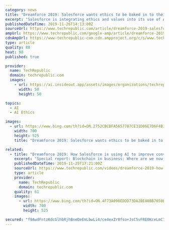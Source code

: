 ```yaml
---
category: news
title: "Dreamforce 2019: Salesforce wants ethics to be baked in to their business"
excerpt: "Salesforce is integrating ethics and values into its use of AI, day-to-day decision making processes, and to connect with customers. At Dreamforce 2019 in San Francisco, TechRepublic's Bill Detwiler spoke with Salesforce Chief Ethical and Humane Use Officer Paula Goldman and Salesforce Architect of Ethical AI Kathy Baxter about the methods ..."
publishedDateTime: 2019-11-26T14:13:00Z
sourceUrl: https://www.techrepublic.com/article/dreamforce-2019-salesforce-wants-ethics-to-be-baked-in-to-their-business/
ampUrl: https://www.techrepublic.com/google-amp/article/dreamforce-2019-salesforce-wants-ethics-to-be-baked-in-to-their-business/
cdnAmpUrl: https://www-techrepublic-com.cdn.ampproject.org/c/s/www.techrepublic.com/google-amp/article/dreamforce-2019-salesforce-wants-ethics-to-be-baked-in-to-their-business/
type: article
quality: 88
heat: 98
published: true

provider:
  name: TechRepublic
  domain: techrepublic.com
  images:
    - url: https://ai.insideout.app/assets/images/organizations/techrepublic.com-50x50.jpg
      width: 50
      height: 50

topics:
  - AI
  - AI Ethics

images:
  - url: https://www.bing.com/th?id=ON.2752CBCBFA5657787CE31D06E7D6F4B3
    width: 700
    height: 525
    title: "Dreamforce 2019: Salesforce wants ethics to be baked in to their business"

related:
  - title: "Dreamforce 2019: How Salesforce is using AI to improve conversion rates and boost sales"
    excerpt: "Special report: Blockchain in business: Where are we now, and predictions for the next decade Microsoft Ignite 2019: Azure Arc, HoloLens 2, Edge, Quantum and Teams Year-round IT budget template Digital Transformation ebook: Guide to becoming a digital transformation champion"
    publishedDateTime: 2019-11-25T17:21:00Z
    sourceUrl: https://www.techrepublic.com/videos/dreamforce-2019-how-salesforce-is-using-ai-to-improve-conversion-rates-and-boost-sales/
    type: article
    provider:
      name: TechRepublic
      domain: techrepublic.com
    quality: 61
    images:
      - url: https://www.bing.com/th?id=ON.4F73A096EDDD73DA2BE88BB7650B99E9
        width: 700
        height: 525

secured: "f9AwdFntzKdcGlhbRjhBneDeEmLbwLi4/ce4exZr0fso+JsC5vFREOKceLmC7Q72Kh7u2OGnem88BZ7HeXqaDPbT8MIwbYyBxbVai714BRmrVHG+Y0G/SLXmQLaK2ExoMwbZrqqhIpd6D7kFhhRWXo2BnnXbwDFoK/A73vL8Ro6acZlqe7htOmLX/uGBlYf2zC7Vdy7S3jFb7cMxyro1vichfQ5j22n6pK3jkEZ/et1De17ux4nAkHONcvB1BBgUDRgLbiyju0MTZtAeEvMv6A==;ykaHmatUQ+9AXIAhbMr1Ng=="
---
```


